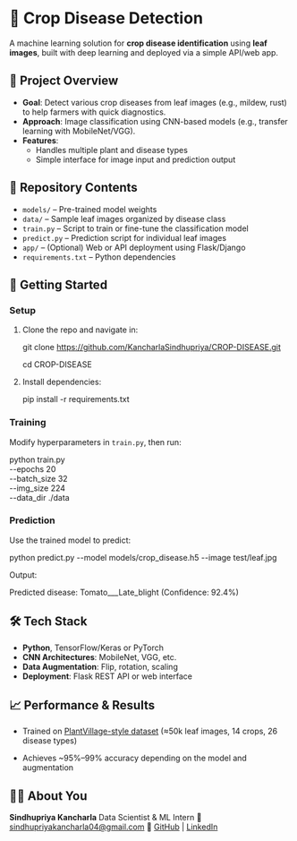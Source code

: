 # 🌾 Crop Disease Detection

A machine learning solution for **crop disease identification** using **leaf images**, built with deep learning and deployed via a simple API/web app.

## 📌 Project Overview

- **Goal**: Detect various crop diseases from leaf images (e.g., mildew, rust) to help farmers with quick diagnostics.
- **Approach**: Image classification using CNN-based models (e.g., transfer learning with MobileNet/VGG).
- **Features**:
  - Handles multiple plant and disease types
  - Simple interface for image input and prediction output

## 📁 Repository Contents

- `models/` – Pre-trained model weights
- `data/` – Sample leaf images organized by disease class
- `train.py` – Script to train or fine-tune the classification model
- `predict.py` – Prediction script for individual leaf images
- `app/` – (Optional) Web or API deployment using Flask/Django
- `requirements.txt` – Python dependencies

## 🧠 Getting Started

### Setup

1. Clone the repo and navigate in:
   
   git clone https://github.com/KancharlaSindhupriya/CROP-DISEASE.git
   
   cd CROP-DISEASE

2. Install dependencies:

   pip install -r requirements.txt
   
### Training

Modify hyperparameters in `train.py`, then run:

python train.py \
  --epochs 20 \
  --batch_size 32 \
  --img_size 224 \
  --data_dir ./data


### Prediction

Use the trained model to predict:

python predict.py --model models/crop_disease.h5 --image test/leaf.jpg

Output:

Predicted disease: Tomato___Late_blight (Confidence: 92.4%)

## 🛠️ Tech Stack

* **Python**, TensorFlow/Keras or PyTorch
* **CNN Architectures**: MobileNet, VGG, etc.
* **Data Augmentation**: Flip, rotation, scaling
* **Deployment**: Flask REST API or web interface


## 📈 Performance & Results

* Trained on [PlantVillage-style dataset](https://www.kaggle.com/datasets/vipoooool/new-plant-diseases-dataset) (≈50k leaf images, 14 crops, 26 disease types)

* Achieves \~95%–99% accuracy depending on the model and augmentation

## 👩‍💻 About You

**Sindhupriya Kancharla**
Data Scientist & ML Intern
📧 [sindhupriyakancharla04@gmail.com](mailto:sindhupriyakancharla04@gmail.com)
🔗 [GitHub](https://github.com/KancharlaSindhupriya) | [LinkedIn](https://www.linkedin.com/in/sindhu-priya-kancharla-0b6666217/)


